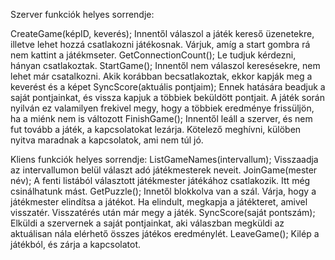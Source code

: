Szerver funkciók helyes sorrendje:

CreateGame(képID, keverés);
	Innentől válaszol a játék kereső üzenetekre, illetve lehet hozzá csatlakozni játékosnak.
	Várjuk, amíg a start gombra rá nem kattint a játékmseter.
GetConnectionCount();
	Le tudjuk kérdezni, hányan csatlakoztak.
StartGame();
	Innentől nem válaszol keresésekre, nem lehet már csatalkozni.
	Akik korábban becsatlakoztak, ekkor kapják meg a keverést és a képet
SyncScore(aktuális pontjaim);
	Ennek hatására beadjuk a saját pontjainkat, és vissza kapjuk a többiek beküldött pontjait.
	A játék során nyilván ez valamilyen frekivel megy, hogy a többiek eredménye frissüljön, ha a miénk nem is változott
FinishGame();
	Innentől leáll a szerver, és nem fut tovább a játék, a kapcsolatokat lezárja.
	Kötelező meghívni, külöben nyitva maradnak a kapcsolatok, ami nem túl jó.

	
Kliens funkciók helyes sorrendje:
ListGameNames(intervallum);
	Visszaadja az intervallumon belül választ adó játékmesterek neveit.
JoinGame(mester név);
	A fenti listából választott játékmester játékához csatlakozik.
	Itt még csinálhatunk mást.
GetPuzzle();
	Innetől blokkolva van a szál. Várja, hogy a játékmester elindítsa a játékot. Ha elindult, megkapja a játékteret, amivel visszatér.
	Visszatérés után már megy a játék.
SyncScore(saját pontszám);
	Elküldi a szervernek a saját pontjainkat, aki válaszban megküldi az aktuálisan nála elérhető összes játékos eredménylét.
LeaveGame();
	Kilép a játékból, és zárja a kapcsolatot.